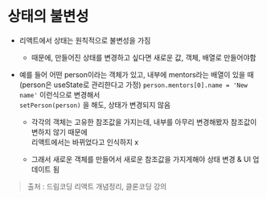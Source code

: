 # 상태의 불변성

* 리액트에서 상태는 원칙적으로 불변성을 가짐
  * 때문에, 만들어진 상태를 변경하고 싶다면 새로운 값, 객체, 배열로 만들어야함

* 예를 들어 어떤 person이라는 객체가 있고, 내부에 mentors라는 배열이 있을 때   
(person은 useState로 관리한다고 가정)
`person.mentors[0].name = 'New name'` 이런식으로 변경해서   
`setPerson(person)` 을 해도, 상태가 변경되지 않음

  * 각각의 객체는 고유한 참조값을 가지는데, 내부를 아무리 변경해봤자 참조값이 변하지 않기 때문에   
    리액트에서는 바뀌었다고 인식하지 x
    
  * 그래서 새로운 객체를 만들어서 새로운 참조값을 가지게해야 상태 변경 & UI 업데이트 됨
    
    
> 출처 : 드림코딩 리액트 개념정리, 클론코딩 강의
